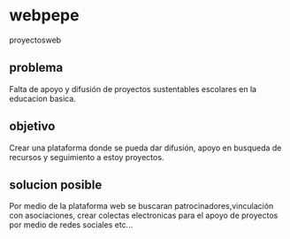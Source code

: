 # webpepe
proyectosweb

## problema

Falta de apoyo y difusión de proyectos sustentables escolares en la educacion basica.

## objetivo

Crear una plataforma donde se pueda dar difusión, apoyo en busqueda de recursos y seguimiento a estoy proyectos. 

## solucion posible

Por medio de la plataforma web se  buscaran patrocinadores,vinculación con asociaciones, crear colectas electronicas para el apoyo de proyectos por medio de redes sociales etc...

